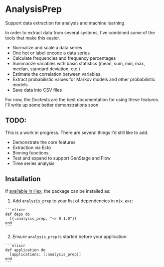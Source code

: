 # AnalysisPrep

Support data extraction for analysis and machine learning.

In order to extract data from several systems, I've combined some of the
tools that make this easier.

* Normalize and scale a data series
* One hot or label encode a data series
* Calculate frequencies and frequency percentages
* Summarize variables with basic statistics (mean, sum, min, max, median, standard deviation, etc.)
* Estimate the correlation between variables.
* Extract probabilistic values for Markov models and other probabilistic models.
* Save data into CSV files

For now, the Doctests are the best documentation for using these features.  I'll write up some better
demonstrations soon.

## TODO:

This is a work in progress. There are several things I'd still like to add.

* Demonstrate the core features
* Extraction via Ecto
* Binning functions
* Test and expand to support GenStage and Flow
* Time series analysis

## Installation

If [available in Hex](https://hex.pm/docs/publish), the package can be installed as:

  1. Add `analysis_prep` to your list of dependencies in `mix.exs`:

    ```elixir
    def deps do
      [{:analysis_prep, "~> 0.1.0"}]
    end
    ```

  2. Ensure `analysis_prep` is started before your application:

    ```elixir
    def application do
      [applications: [:analysis_prep]]
    end
    ```

